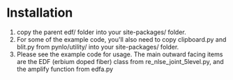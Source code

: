 # Installation
1. copy the parent edf/ folder into your site-packages/ folder.
2. For some of the example code, you'll also need to copy clipboard.py and blit.py from pynlo/utility/ into your site-packages/ folder.
3. Please see the example code for usage. The main outward facing items are the EDF (erbium doped fiber) class from re_nlse_joint_5level.py, and the amplify function from edfa.py
